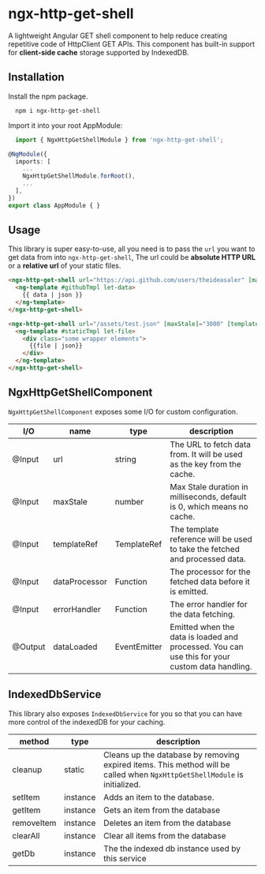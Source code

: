 # ngx-http-get-shell

A lightweight Angular GET shell component to help reduce creating repetitive code of HttpClient GET APIs. This component has built-in support for **client-side cache** storage supported by IndexedDB.

## Installation

Install the npm package.
```
  npm i ngx-http-get-shell
```
Import it into your root AppModule:
```ts
  import { NgxHttpGetShellModule } from 'ngx-http-get-shell';

@NgModule({
  imports: [
    ...
    NgxHttpGetShellModule.forRoot(),
    ...
  ],
})
export class AppModule { }
```

## Usage
This library is super easy-to-use, all you need is to pass the `url` you want to get data from into `ngx-http-get-shell`, The url could be **absolute HTTP URL** or a **relative url** of your static files.

```html
<ngx-http-get-shell url="https://api.github.com/users/theideasaler" [maxStale]="1000" [templateRef]="githubTmpl">
  <ng-template #githubTmpl let-data>
    {{ data | json }}
  </ng-template>
</ngx-http-get-shell>

<ngx-http-get-shell url="/assets/test.json" [maxStale]="3000" [templateRef]="staticTmpl">
  <ng-template #staticTmpl let-file>
    <div class="some wrapper elements">
      {{file | json}}
    </div>
  </ng-template>
</ngx-http-get-shell>
```


## NgxHttpGetShellComponent
`NgxHttpGetShellComponent` exposes some I/O for custom configuration.

| I/O | name | type | description |
|------|------|---------|-------------|
| @Input | url | string |  The URL to fetch data from. It will be used as the key from the cache. |
| @Input | maxStale | number | Max Stale duration in milliseconds, default is 0, which means no cache. |
| @Input | templateRef | TemplateRef | The template reference will be used to take the fetched and processed data. |
| @Input | dataProcessor | Function | The processor for the fetched data before it is emitted. |
| @Input | errorHandler | Function | The error handler for the data fetching. |
| @Output | dataLoaded | EventEmitter | Emitted when the data is loaded and processed. You can use this for your custom data handling. |

## IndexedDbService
This library also exposes `IndexedDbService` for you so that you can have more control of the indexedDB for your caching.

| method | type | description |
|------|---------|-------------|
| cleanup | static | Cleans up the database by removing expired items. This method will be called when `NgxHttpGetShellModule` is initialized. |
| setItem | instance | Adds an item to the database. |
| getItem | instance | Gets an item from the database |
| removeItem | instance | Deletes an item from the database |
| clearAll | instance | Clear all items from the database |
| getDb | instance | The the indexed db instance used by this service |
